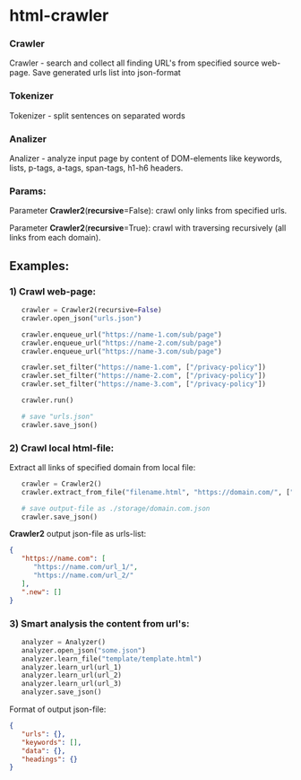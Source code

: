 # html-crawler

### Crawler
Crawler - search and collect all finding URL's from specified source web-page. Save generated urls list into json-format

### Tokenizer
Tokenizer - split sentences on separated words

### Analizer
Analizer - analyze input page by content of DOM-elements like keywords, lists, p-tags, a-tags, span-tags, h1-h6 headers.

### Params:
Parameter **Crawler2**(**recursive**=False): crawl only links from specified urls.

Parameter **Crawler2**(**recursive**=True): crawl with traversing recursively (all links from each domain).

## Examples:
### 1) Crawl web-page:
```python
   crawler = Crawler2(recursive=False)
   crawler.open_json("urls.json")

   crawler.enqueue_url("https://name-1.com/sub/page")
   crawler.enqueue_url("https://name-2.com/sub/page")
   crawler.enqueue_url("https://name-3.com/sub/page")

   crawler.set_filter("https://name-1.com", ["/privacy-policy"])
   crawler.set_filter("https://name-2.com", ["/privacy-policy"])
   crawler.set_filter("https://name-3.com", ["/privacy-policy"])

   crawler.run()

   # save "urls.json"
   crawler.save_json()
```
### 2) Crawl local html-file:
Extract all links of specified domain from local file:
```python
   crawler = Crawler2()
   crawler.extract_from_file("filename.html", "https://domain.com/", ["/privacy-policy"])

   # save output-file as ./storage/domain.com.json
   crawler.save_json()
```
**Crawler2** output json-file as urls-list:
```json
{
   "https://name.com": [
      "https://name.com/url_1/",
      "https://name.com/url_2/"
   ],
   ".new": []
}
```
### 3) Smart analysis the content from url's:

```python
   analyzer = Analyzer()
   analyzer.open_json("some.json")
   analyzer.learn_file("template/template.html")
   analyzer.learn_url(url_1)
   analyzer.learn_url(url_2)
   analyzer.learn_url(url_3)
   analyzer.save_json()
```

Format of output json-file:
```json
{
   "urls": {},
   "keywords": [],
   "data": {},
   "headings": {}
}
```
